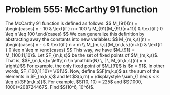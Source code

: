 # Problem 555: McCarthy 91 function
The McCarthy 91 function is defined as follows: \$\$ M\_{91}(n) =
\\begin{cases} n - 10 & \\text{if } n &gt; 100 \\\\
M\_{91}(M\_{91}(n+11)) & \\text{if } 0 \\leq n \\leq 100 \\end{cases}
\$\$ We can generalize this definition by abstracting away the constants
into new variables: \$\$ M\_{m,k,s}(n) = \\begin{cases} n - s &
\\text{if } n &gt; m \\\\ M\_{m,k,s}(M\_{m,k,s}(n+k)) & \\text{if } 0
\\leq n \\leq m \\end{cases} \$\$ This way, we have \$M\_{91} =
M\_{100,11,10}\$. Let \$F\_{m,k,s}\$ be the set of fixed points of
\$M\_{m,k,s}\$. That is, \$\$F\_{m,k,s}= \\left\\{ n \\in \\mathbb{N}
\\, | \\, M\_{m,k,s}(n) = n \\right\\}\$\$ For example, the only fixed
point of \$M\_{91}\$ is \$n = 91\$. In other words, \$F\_{100,11,10}=
\\{91\\}\$. Now, define \$SF(m,k,s)\$ as the sum of the elements in
\$F\_{m,k,s}\$ and let \$S(p,m) = \\displaystyle \\sum\_{1 \\leq s &lt;
k \\leq p}{SF(m,k,s)}\$. For example, \$S(10, 10) = 225\$ and \$S(1000,
1000)=208724467\$. Find \$S(10\^6, 10\^6)\$.
